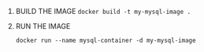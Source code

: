 1. BUILD THE IMAGE
   `docker build -t my-mysql-image .`

2. RUN THE IMAGE

   `docker run --name mysql-container -d my-mysql-image`

